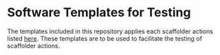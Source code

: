 # Software Templates for Testing
The templates included in this repository applies each scaffolder actions listed [here](https://showcase.janus-idp.io/create/actions). These templates are to be used to facilitate the testing of scaffolder actions.